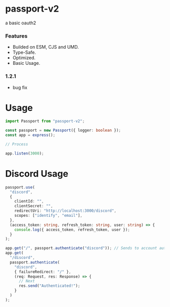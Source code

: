 # passport-v2

a basic oauth2

### Features

- Builded on ESM, CJS and UMD.
- Type-Safe.
- Optimized.
- Basic Usage.

### 1.2.1

- bug fix

# Usage

```ts
import Passport from "passport-v2";

const passport = new Passport({ logger: boolean });
const app = express();

// Process

app.listen(3000);
```

# Discord Usage

```ts
passport.use(
  "discord",
  {
    clientId: "",
    clientSecret: "",
    redirectUri: "http://localhost:3000/discord",
    scopes: ["identify", "email"],
  },
  (access_token: string, refresh_token: string, user: string) => {
    console.log({ access_token, refresh_token, user });
  }
);

app.get("/", passport.authenticate("discord")); // Sends to account authorization page
app.get(
  "/discord",
  passport.authenticate(
    "discord",
    { failureRedirect: "/" },
    (req: Request, res: Response) => {
      // Next
      res.send("Authenticated!");
    }
  )
);
```

